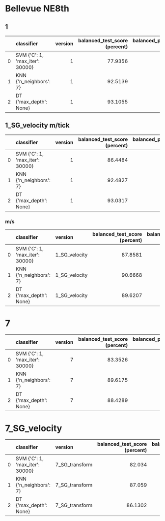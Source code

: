 # Bellevue NE8th

## 1

|     | classifier                      | version | balanced_test_score (percent) | balanced_pooled_test_score (percent) | time (s) |
| --: | :------------------------------ | ------: | ----------------------------: | -----------------------------------: | -------: |
|   0 | SVM {'C': 1, 'max_iter': 30000} |       1 |                       77.9356 |                              96.3054 |  611.568 |
|   1 | KNN {'n_neighbors': 7}          |       1 |                       92.5139 |                              98.7744 |  1.61854 |
|   2 | DT {'max_depth': None}          |       1 |                       93.1055 |                              97.2613 |  1.65309 |

## 1_SG_velocity m/tick

|     | classifier                      | version | balanced_test_score (percent) | balanced_pooled_test_score (percent) | time (s) |
| --: | :------------------------------ | ------: | ----------------------------: | -----------------------------------: | -------: |
|   0 | SVM {'C': 1, 'max_iter': 30000} |       1 |                       86.4484 |                              97.8886 |  348.035 |
|   1 | KNN {'n_neighbors': 7}          |       1 |                       92.4827 |                              98.7733 |  1.10096 |
|   2 | DT {'max_depth': None}          |       1 |                       93.0317 |                              97.2565 |  2.33479 |

### m/s

|     | classifier                      | version       | balanced_test_score (percent) | balanced_pooled_test_score (percent) | time (s) |
| --: | :------------------------------ | :------------ | ----------------------------: | -----------------------------------: | -------: |
|   0 | SVM {'C': 1, 'max_iter': 30000} | 1_SG_velocity |                       87.8581 |                              98.0174 |  231.323 |
|   1 | KNN {'n_neighbors': 7}          | 1_SG_velocity |                       90.6668 |                              98.5414 | 0.576066 |
|   2 | DT {'max_depth': None}          | 1_SG_velocity |                       89.6207 |                              95.9668 |  3.05878 |

# 7

|     | classifier                      | version | balanced_test_score (percent) | balanced_pooled_test_score (percent) | time (s) |
| --: | :------------------------------ | ------: | ----------------------------: | -----------------------------------: | -------: |
|   0 | SVM {'C': 1, 'max_iter': 30000} |       7 |                       83.3526 |                              95.9027 |  2768.71 |
|   1 | KNN {'n_neighbors': 7}          |       7 |                       89.6175 |                              96.9374 |  2.40039 |
|   2 | DT {'max_depth': None}          |       7 |                       88.4289 |                              95.0383 |  1.80842 |

# 7_SG_velocity

|     | classifier                      | version        | balanced_test_score (percent) | balanced_pooled_test_score (percent) | time (s) |
| --: | :------------------------------ | :------------- | ----------------------------: | -----------------------------------: | -------: |
|   0 | SVM {'C': 1, 'max_iter': 30000} | 7_SG_transform |                        82.034 |                               95.281 |   2271.8 |
|   1 | KNN {'n_neighbors': 7}          | 7_SG_transform |                        87.059 |                              96.6376 |   2.8345 |
|   2 | DT {'max_depth': None}          | 7_SG_transform |                       86.1302 |                              94.4612 |   4.6848 |
